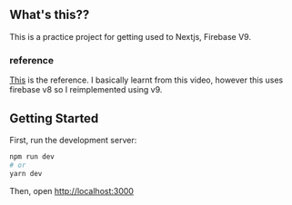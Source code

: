 ## What's this??
This is a practice project for getting used to Nextjs, Firebase V9.

### reference
[This](https://youtu.be/svlEVg0To_c) is the reference.
I basically learnt from this video, however this uses firebase v8 so I reimplemented using v9.

## Getting Started

First, run the development server:

```bash
npm run dev
# or
yarn dev
```

Then, open [http://localhost:3000](http://localhost:3000)
